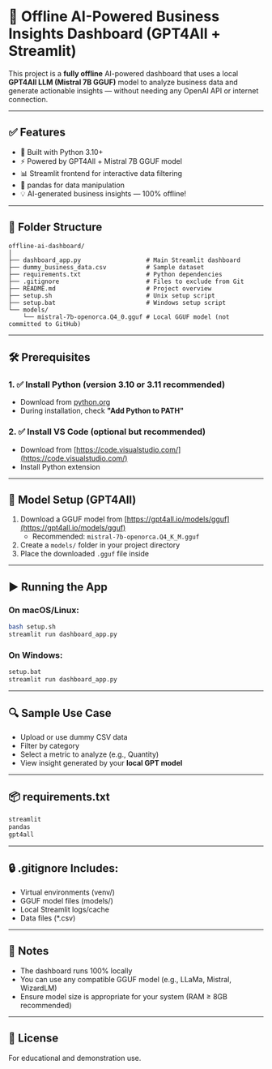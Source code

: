 
# 🧠 Offline AI-Powered Business Insights Dashboard (GPT4All + Streamlit)

This project is a **fully offline** AI-powered dashboard that uses a local **GPT4All LLM (Mistral 7B GGUF)** model to analyze business data and generate actionable insights — without needing any OpenAI API or internet connection.

---

## ✅ Features

- 🐍 Built with Python 3.10+
- ⚡ Powered by GPT4All + Mistral 7B GGUF model
- 📊 Streamlit frontend for interactive data filtering
- 📁 pandas for data manipulation
- 💡 AI-generated business insights — 100% offline!

---

## 📁 Folder Structure

```
offline-ai-dashboard/
│
├── dashboard_app.py                  # Main Streamlit dashboard
├── dummy_business_data.csv           # Sample dataset
├── requirements.txt                  # Python dependencies
├── .gitignore                        # Files to exclude from Git
├── README.md                         # Project overview
├── setup.sh                          # Unix setup script
├── setup.bat                         # Windows setup script
└── models/
    └── mistral-7b-openorca.Q4_0.gguf # Local GGUF model (not committed to GitHub)
```

---

## 🛠️ Prerequisites

### 1. ✅ Install Python (version 3.10 or 3.11 recommended)

- Download from [python.org](https://www.python.org/downloads/)
- During installation, check **"Add Python to PATH"**

### 2. ✅ Install VS Code (optional but recommended)

- Download from [https://code.visualstudio.com/](https://code.visualstudio.com/)
- Install Python extension

---

## 💾 Model Setup (GPT4All)

1. Download a GGUF model from [https://gpt4all.io/models/gguf](https://gpt4all.io/models/gguf)
   - Recommended: `mistral-7b-openorca.Q4_K_M.gguf`
2. Create a `models/` folder in your project directory
3. Place the downloaded `.gguf` file inside

---

## ▶️ Running the App

### On macOS/Linux:
```bash
bash setup.sh
streamlit run dashboard_app.py
```

### On Windows:
```cmd
setup.bat
streamlit run dashboard_app.py
```

---

## 🔍 Sample Use Case

- Upload or use dummy CSV data
- Filter by category
- Select a metric to analyze (e.g., Quantity)
- View insight generated by your **local GPT model**

---

## 📦 requirements.txt

```txt
streamlit
pandas
gpt4all
```

---

## 🔒 .gitignore Includes:

- Virtual environments (venv/)
- GGUF model files (models/)
- Local Streamlit logs/cache
- Data files (*.csv)

---

## 📌 Notes

- The dashboard runs 100% locally
- You can use any compatible GGUF model (e.g., LLaMa, Mistral, WizardLM)
- Ensure model size is appropriate for your system (RAM ≥ 8GB recommended)

---

## 📝 License

For educational and demonstration use.
